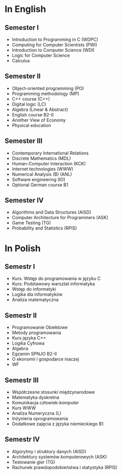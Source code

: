 
# In English
## Semester I
- Introduction to Programming in C (WDPC)
- Computing for Computer Scientists (PWI)
- Introduction to Computer Science (WDI)
- Logic for Computer Science
- Calculus

## Semester II
- Object-oriented programming (PO)
- Programming methodology (MP)
- C++ course (C++)
- Digital logic (LC)
- Algebra (Linear & Abstract)
- English course B2-II 
- Another View of Economy
- Physical education

## Semester III
- Contemporary International Relations
- Discrete Mathematics (MDL)
- Human-Computer Interaction (KCK)
- Internet technologies (WWW)
- Numerical Analysis (B) (ANL)
- Software engineering (IO)
- Optional German course B1

## Semester IV
- Algorithms and Data Structures (AISD)
- Computer Architecture for Programmers (ASK)
- Game Testing (TG)
- Probability and Statistics (RPIS)

# In Polish
## Semestr I
- Kurs: Wstęp do programowania w języku C
- Kurs: Podstawowy warsztat informatyka
- Wstęp do informatyki
- Logika dla informatyków
- Analiza matematyczna

## Semestr II
- Programowanie Obiektowe
- Metody programowania
- Kurs języka C++
- Logika Cyfrowa
- Algebra
- Egzamin SPNJO B2-II
- O ekonomii i gospodarce inaczej
- WF

## Semestr III
- Współczesne stosunki międzynarodowe
- Matematyka dyskretna
- Komunikacja człowiek-komputer
- Kurs WWW
- Analiza Numeryczna (L)
- Inżynieria oprogramowania
- Dodatkowe zajęcia z języka niemieckiego B1

## Semestr IV
- Algorytmy i struktury danych (AISD)
- Architektury systemów komputerowych (ASK)
- Testowanie gier (TG)
- Rachunek prawdopodobieństwa i statystyka (RPIS)
